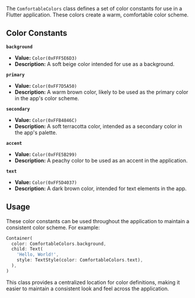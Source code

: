 The `ComfortableColors` class defines a set of color constants for use in a Flutter application. These colors create a warm, comfortable color scheme.

## Color Constants

**`background`**
- **Value:** `Color(0xFFF5E6D3)`
- **Description:** A soft beige color intended for use as a background.

**`primary`**
- **Value:** `Color(0xFF7D5A50)`
- **Description:** A warm brown color, likely to be used as the primary color in the app's color scheme.

**`secondary`**
- **Value:** `Color(0xFFB4846C)`
- **Description:** A soft terracotta color, intended as a secondary color in the app's palette.

**`accent`**
- **Value:** `Color(0xFFE5B299)`
- **Description:** A peachy color to be used as an accent in the application.

**`text`**
- **Value:** `Color(0xFF5D4037)`
- **Description:** A dark brown color, intended for text elements in the app.

## Usage

These color constants can be used throughout the application to maintain a consistent color scheme. For example:

```dart
Container(
  color: ComfortableColors.background,
  child: Text(
    'Hello, World!',
    style: TextStyle(color: ComfortableColors.text),
  ),
)
```

This class provides a centralized location for color definitions, making it easier to maintain a consistent look and feel across the application.